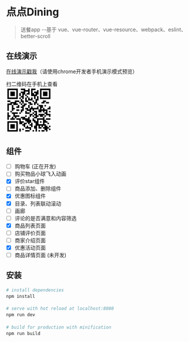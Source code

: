 # 点点Dining 
> 送餐app --基于 vue、vue-router、vue-resource、webpack、eslint、better-scroll

## 在线演示 

<a href="https://f2a.github.io/diandianDining" target=_blank>在线演示戳我</a>（请使用chrome开发者手机演示模式预览）

扫二维码在手机上查看<br />
<img src="https://raw.githubusercontent.com/F2a/diandianDining/master/QRcode.PNG" width="25%">


## 组件
- [ ] 购物车 (正在开发)
- [ ] 购买物品小球飞入动画 
- [x] 评价star组件 
- [ ] 商品添加、删除组件 
- [x] 优惠图标组件 
- [x] 目录、列表联动滚动 
- [ ] 画廊 
- [ ] 评论的是否满意和内容筛选 
- [x] 商品列表页面 
- [ ] 店铺评价页面 
- [ ] 商家介绍页面 
- [x] 优惠活动页面 
- [ ] 商品详情页面 (未开发)

## 安装

``` bash
# install dependencies
npm install

# serve with hot reload at localhost:8080
npm run dev

# build for production with minification
npm run build

```


